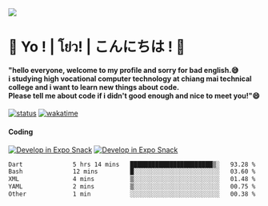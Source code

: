 <a href="#">
  <img src="https://user-images.githubusercontent.com/53619535/207896410-fee92aa4-65f2-4b27-91d3-86f8424178d3.gif" />
</a>

# 👋 Yo ! | โย่ว! | こんにちは ! 👋

<h4>"hello everyone, welcome to my profile and sorry for bad english.😅<br />
i studying high vocational computer technology at chiang mai technical college and i want to learn new things about code. <br />
Please tell me about code if i didn't good enough and nice to meet you!"😄</h4>

[![status](https://img.shields.io/badge/Freelance_status-Not_Avaliable-red)](https://whyzotee.vercel.app)
[![wakatime](https://wakatime.com/badge/user/3ff4daa0-dc37-4cca-9446-11cce239b396.svg)](https://wakatime.com/@3ff4daa0-dc37-4cca-9446-11cce239b396)

#### Coding
[![Develop in Expo Snack](https://img.shields.io/badge/Flutter-119EFF.svg?style=for-the-badge&logo=flutter&labelColor=FFF&logoColor=119EFF)](https://flutter.dev/)
[![Develop in Expo Snack](https://img.shields.io/badge/Expo-000.svg?style=for-the-badge&logo=EXPO&labelColor=FFF&logoColor=000)](https://expo.dev/)

<!--START_SECTION:waka-->

```txt
Dart              5 hrs 14 mins   ███████████████████████▒░   93.28 %
Bash              12 mins         █░░░░░░░░░░░░░░░░░░░░░░░░   03.60 %
XML               4 mins          ▒░░░░░░░░░░░░░░░░░░░░░░░░   01.48 %
YAML              2 mins          ▒░░░░░░░░░░░░░░░░░░░░░░░░   00.75 %
Other             1 min           ░░░░░░░░░░░░░░░░░░░░░░░░░   00.38 %
```

<!--END_SECTION:waka-->

